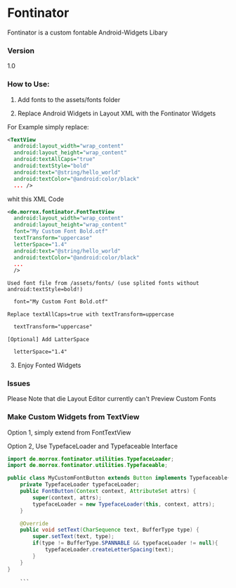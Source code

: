 Fontinator
==========

Fontinator is a custom fontable Android-Widgets Libary

### Version
  1.0

### How to Use:

1. Add fonts to the assets/fonts folder

2. Replace Android Widgets in Layout XML with the Fontinator Widgets

  For Example simply replace:
  ```xml
  <TextView
    android:layout_width="wrap_content"
    android:layout_height="wrap_content"
    android:textAllCaps="true"
    android:textStyle="bold"
    android:text="@string/hello_world"
    android:textColor="@android:color/black"
    ... />
  ```
  whit this XML Code
  ```xml
  <de.morrox.fontinator.FontTextView
    android:layout_width="wrap_content"
    android:layout_height="wrap_content"
    font="My Custom Font Bold.otf"
    textTransform="uppercase"
    letterSpace="1.4"
    android:text="@string/hello_world"
    android:textColor="@android:color/black"
    ...
    />
  ```
    Used font file from /assets/fonts/ (use splited fonts without android:textStyle=bold!)
  ```xml
    font="My Custom Font Bold.otf"
  ```
    Replace textAllCaps=true with textTransform=uppercase
  ```xml
    textTransform="uppercase"
  ```
    [Optional] Add LatterSpace
  ```xml
    letterSpace="1.4"
  ```

3. Enjoy Fonted Widgets

### Issues
Please Note that die Layout Editor currently can't Preview Custom Fonts

### Make Custom Widgets from TextView
Option 1, simply extend from FontTextView

Option 2, Use TypefaceLoader and Typefaceable Interface
```java
import de.morrox.fontinator.utilities.TypefaceLoader;
import de.morrox.fontinator.utilities.Typefaceable;

public class MyCustomFontButton extends Button implements Typefaceable{
    private TypefaceLoader typefaceLoader;
    public FontButton(Context context, AttributeSet attrs) {
        super(context, attrs);
        typefaceLoader = new TypefaceLoader(this, context, attrs);
    }

    @Override
    public void setText(CharSequence text, BufferType type) {
        super.setText(text, type);
        if(type != BufferType.SPANNABLE && typefaceLoader != null){
            typefaceLoader.createLetterSpacing(text);
        }
    }
}

    ```


